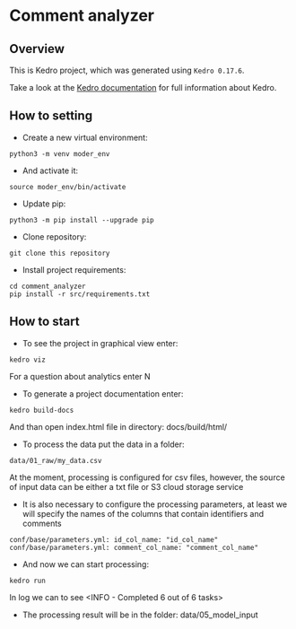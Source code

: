 # Сomment analyzer

## Overview

This is Kedro project, which was generated using `Kedro 0.17.6`.

Take a look at the [Kedro documentation](https://kedro.readthedocs.io) for full information about Kedro.

## How to setting

 - Create a new virtual environment:
 ```
 python3 -m venv moder_env
 ```
 - And activate it:
 ```
 source moder_env/bin/activate
 ```
 - Update pip:
 ```
 python3 -m pip install --upgrade pip
 ```
 - Clone repository:
```
git clone this repository
```
- Install project requirements:
```
cd comment_analyzer
pip install -r src/requirements.txt
```

## How to start

- To see the project in graphical view enter:
```
kedro viz         
```
For a question about analytics enter N
- To generate a project documentation enter: 
```
kedro build-docs    
```
And than open index.html file in directory: docs/build/html/
- To process the data put the data in a folder: 
```
data/01_raw/my_data.csv  
```
At the moment, processing is configured for csv files, however, the source of input data can be either a txt file or S3 cloud storage service
- It is also necessary to configure the processing parameters, at least we will specify the names of the columns that contain identifiers and comments 
```
conf/base/parameters.yml: id_col_name: "id_col_name"  
conf/base/parameters.yml: comment_col_name: "comment_col_name"
```
- And now we can start processing:
```
kedro run
```
In log we can to see <INFO - Completed 6 out of 6 tasks>
- The processing result will be in the folder: data/05_model_input

